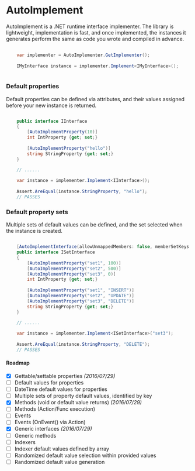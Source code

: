 # AutoImplement

AutoImplement is a .NET runtime interface implementer.  The library is lightweight, implementation is fast,
and once implemented, the instances it generates perform the same as code you wrote and compiled in advance.

```csharp
	
    var implementer = AutoImplementer.GetImplementer();
	
	IMyInterface instance = implementer.Implement<IMyInterface>();
	
```


### Default properties

Default properties can be defined via attributes, and their values assigned before your new instance is returned.

```csharp

	public interface IInterface
	{
		[AutoImplementProperty(10)]
		int IntProperty {get; set;}
				
		[AutoImplementProperty("hello")]
		string StringProperty {get; set;}
	}

	// ......
	
	var instance = implementer.Implement<IInterface>();
	
	Assert.AreEqual(instance.StringProperty, "hello");
	// PASSES
```

### Default property sets

Multiple sets of default values can be defined, and the set selected when the instance is created.

```csharp

	[AutoImplementInterface(allowUnmappedMembers: false, memberSetKeys: "set1", "set2", "set3")]
	public interface ISetInterface
	{
		[AutoImplementProperty("set1", 100)]
		[AutoImplementProperty("set2", 500)]
		[AutoImplementProperty("set3", 0)]
		int IntProperty {get; set;}
				
		[AutoImplementProperty("set1", "INSERT")]
		[AutoImplementProperty("set2", "UPDATE")]
		[AutoImplementProperty("set3", "DELETE")]
		string StringProperty {get; set;}
	}

	// ......
	
	var instance = implementer.Implement<ISetInterface>("set3");
	
	Assert.AreEqual(instance.StringProperty, "DELETE");
	// PASSES
```


#### Roadmap
- [x] Gettable/settable properties *(2016/07/29)*
- [ ] Default values for properties
- [ ] DateTime default values for properties
- [ ] Multiple sets of property default values, identified by key
- [x] Methods (void or default value returns) *(2016/07/29)*
- [ ] Methods (Action/Func execution)
- [ ] Events
- [ ] Events (OnEvent() via Action)
- [x] Generic interfaces *(2016/07/29)*
- [ ] Generic methods
- [ ] Indexers
- [ ] Indexer default values defined by array
- [ ] Randomized default value selection within provided values
- [ ] Randomized default value generation